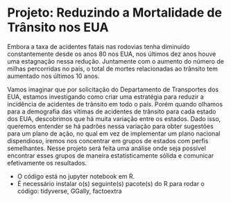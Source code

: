 # Projeto: Reduzindo a Mortalidade de Trânsito nos EUA

Embora a taxa de acidentes fatais nas rodovias tenha diminuído constantemente desde os anos 80 nos EUA, nos últimos dez anos houve uma estagnação nessa redução. Juntamente com o aumento do número de milhas percorridas no país, o total de mortes relacionadas ao trânsito tem aumentado nos últimos 10 anos.

Vamos imaginar que por solicitação do Departamento de Transportes dos EUA, estamos investigando como criar uma estratégia para reduzir a incidência de acidentes de trânsito em todo o país. Porém quando olhamos para a demografia das vítimas de acidentes de trânsito para cada estado dos EUA, descobrimos que há muita variação entre os estados. Dado isso, queremos entender se há padrões nessa variação para obter sugestões para um plano de ação, no qual em vez de implementar um plano nacional dispendioso, iremos nos concentrar em grupos de estados com perfis semelhantes. Nesse projeto será feita uma análise onde seja possível encontrar esses grupos de maneira estatisticamente sólida e comunicar efetivamente os resultados.

* O código está no jupyter notebook em R.
* É necessário instalar o(s) seguinte(s) pacote(s) do R para rodar o código: tidyverse, GGally, factoextra
